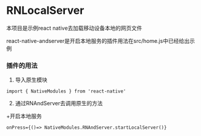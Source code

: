 # RNLocalServer

本项目是示例react native去加载移动设备本地的网页文件

react-native-andserver是开启本地服务的插件用法在src/home.js中已经给出示例

### 插件的用法

1. 导入原生模块

` import { NativeModules } from 'react-native' `

2. 通过RNAndServer去调用原生的方法

+开启本地服务

` onPress={()=> NativeModules.RNAndServer.startLocalServer()} `

